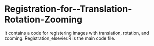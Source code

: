 # Registration-for--Translation-Rotation-Zooming
It contains a code for registering images with translation, rotation, and zooming.
Registration_elsevier.R is the main code file.
